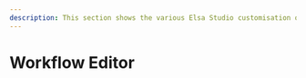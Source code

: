 ```yaml
---
description: This section shows the various Elsa Studio customisation options available
---
```


# Workflow Editor

